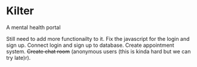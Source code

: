 # Kilter
A mental health portal

Still need to add more functionailty to it.
Fix the javascript for the login and sign up.
Connect login and sign up to database.
Create appointment system.
~~Create chat room~~ (anonymous users (this is kinda hard but we can try late)r).
